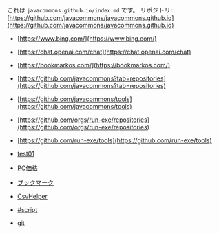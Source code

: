 これは `javacommons.github.io/index.md` です。
リポジトリ: [https://github.com/javacommons/javacommons.github.io](https://github.com/javacommons/javacommons.github.io)

* [https://www.bing.com/](https://www.bing.com/)
* [https://chat.openai.com/chat](https://chat.openai.com/chat)

* [https://bookmarkos.com/](https://bookmarkos.com/)

* [https://github.com/javacommons?tab=repositories](https://github.com/javacommons?tab=repositories)
* [https://github.com/javacommons/tools](https://github.com/javacommons/tools)

* [https://github.com/orgs/run-exe/repositories](https://github.com/orgs/run-exe/repositories)
* [https://github.com/run-exe/tools](https://github.com/run-exe/tools)

* [test01](test01/index.md)
* [PC価格](PC価格/index.md)
* [ブックマーク](ブックマーク/index.md)
* [CsvHelper](CsvHelper/index.md)
* [\#script](SharpScript/index.md)
* [git](git/index.md)
